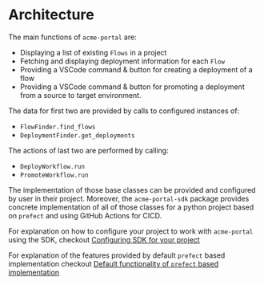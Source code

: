 # Architecture

The main functions of `acme-portal` are:

* Displaying a list of existing `Flows` in a project
* Fetching and displaying deployment information for each `Flow`
* Providing a VSCode command & button for creating a deployment of a flow
* Providing a VSCode command & button for promoting a deployment from a source to target environment.

The data for first two are provided by calls to configured instances of:

* `FlowFinder.find_flows`
* `DeploymentFinder.get_deployments`

The actions of last two are performed by calling:

* `DeployWorkflow.run`
* `PromoteWorkflow.run`

The implementation of those base classes can be provided and configured by user in their project. Moreover, the `acme-portal-sdk` package provides concrete implementation of all of those classes for a python project based on `prefect` and using GitHub Actions for CICD.

For explanation on how to configure your project to work with `acme-portal` using the SDK, checkout [Configuring SDK for your project](../user/user-guides.md#configuring-sdk-for-your-project)

For explanation of the features provided by default `prefect` based implementation checkout [Default functionality of `prefect` based implementation](../user/features.md#default-functionality-of-prefect-based-implementation)